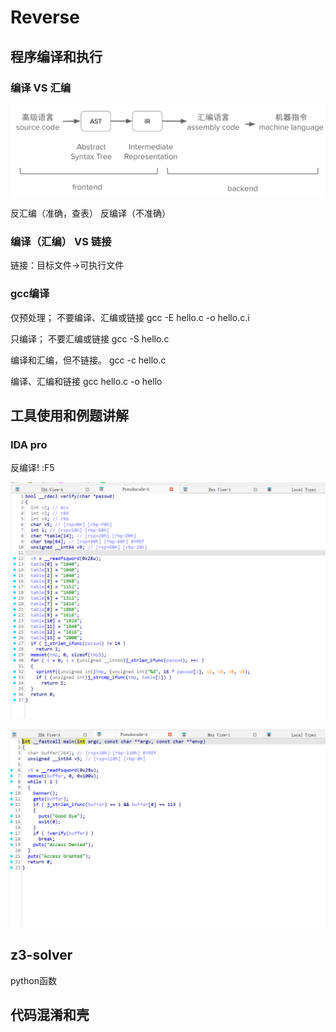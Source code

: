 # Reverse

## 程序编译和执行

### 编译 VS 汇编

![alt text](img2.png)

反汇编（准确，查表）
反编译（不准确）

### 编译（汇编） VS 链接

链接：目标文件->可执行文件

### gcc编译

仅预处理； 不要编译、汇编或链接
gcc -E hello.c -o hello.c.i

只编译； 不要汇编或链接
gcc -S hello.c

编译和汇编，但不链接。
gcc -c hello.c

编译、汇编和链接
gcc hello.c -o hello

## 工具使用和例题讲解

### IDA pro

反编译! :F5


![alt text](img3.png)

![alt text](img4.png)

## z3-solver

python函数

## 代码混淆和壳